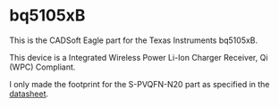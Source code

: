 # bq5105xB
This is the CADSoft Eagle part for the Texas Instruments bq5105xB.

This device is a Integrated Wireless Power Li-Ion Charger Receiver, Qi (WPC) Compliant.

I only made the footprint for the S-PVQFN-N20 part as specified in the [datasheet](http://www.ti.com/lit/gpn/bq51051b).
